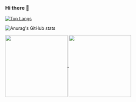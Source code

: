 ### Hi there 👋

[![Top Langs](https://github-readme-stats.vercel.app/api/top-langs/?username=Remyuu&layout=donut)](https://github.com/anuraghazra/github-readme-stats)

![Anurag's GitHub stats](https://github-readme-stats.vercel.app/api?username=Remyuu&show_icons=true&theme=radical)

<a href="https://github.com/Remyuu/github-readme-stats">
  <img height=200 align="center" src="https://github-readme-stats.vercel.app/api?username=Remyuu&show_icons=true&theme=radical" />
</a>
<a href="https://github.com/Remyuu/convoychat">
  <img height=200 align="center" src="https://github-readme-stats.vercel.app/api/top-langs?username=Remyuu&layout=compact&langs_count=8&card_width=320" />
</a>

<!--
**Remyuu/Remyuu** is a ✨ _special_ ✨ repository because its `README.md` (this file) appears on your GitHub profile.

Here are some ideas to get you started:

- 🔭 I’m currently working on ...
- 🌱 I’m currently learning ...
- 👯 I’m looking to collaborate on ...
- 🤔 I’m looking for help with ...
- 💬 Ask me about ...
- 📫 How to reach me: ...
- 😄 Pronouns: ...
- ⚡ Fun fact: ...
-->
